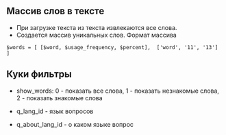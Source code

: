 
## Массив слов в тексте

* При загрузке текста из текста извлекаются все слова.
* Создается массив уникальных слов. Формат массива

` $words = [
[$word, $usage_frequency, $percent], 
['word', '11', '13']
]
`


## Куки фильтры

- show_words: 0 - показать все слова, 1 - показать незнакомые слова, 2 - показать знакомые слова


- q_lang_id - язык вопросов
- q_about_lang_id - о каком языке вопрос